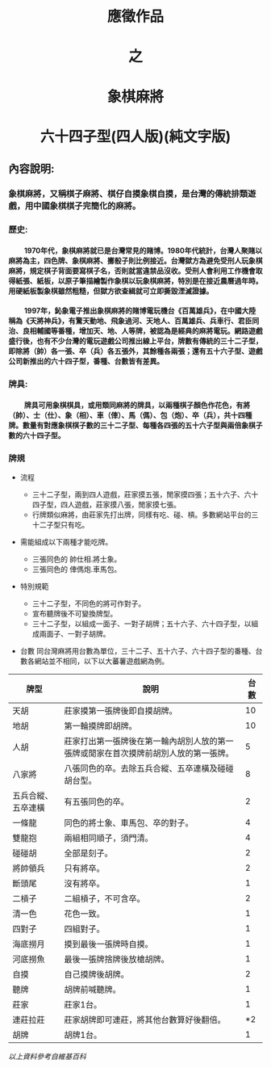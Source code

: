 # <center>應徵作品</center>
# <center>之</center>
# <center>象棋麻將</center>
# <center>六十四子型(四人版)(純文字版)</center>

## 內容說明:
### 象棋麻將，又稱棋子麻將、棋仔自摸象棋自摸，是台灣的傳統排類遊戲，用中國象棋棋子完簡化的麻將。
### 歷史:
#### &emsp; &emsp;1970年代，象棋麻將就已是台灣常見的賭博。1980年代統計，台灣人聚賭以麻將為主，四色牌、象棋麻將、擲骰子則比例接近。台灣獄方為避免受刑人玩象棋麻將，規定棋子背面要寫棋子名，否則就當違禁品沒收。受刑人會利用工作機會取得紙張、紙板，以原子筆描繪製作象棋以玩象棋麻將，特別是在接近農曆過年時。用硬紙板製象棋雖然粗糙，但獄方欲查緝就可立即撕毀湮滅證據。

####  &emsp; &emsp;1997年，鈊象電子推出象棋麻將的賭博電玩機台《百萬雄兵》，在中國大陸稱為《天將神兵》，有驚天動地、飛象過河、天地人、百萬雄兵、兵車行、君臣同治、良相輔國等番種，增加天、地、人等牌，被認為是經典的麻將電玩。網路遊戲盛行後，也有不少台灣的電玩遊戲公司推出線上平台，牌數有傳統的三十二子型，即除將（帥）各一張、卒（兵）各五張外，其餘種各兩張；還有五十六子型、遊戲公司新推出的六十四子型，番種、台數皆有差異。

### 牌具:
####  &emsp; &emsp;牌具可用象棋棋具，或用類同麻將的牌具，以兩種棋子顏色作花色，有將（帥）、士（仕）、象（相）、車（俥）、馬（傌）、包（炮）、卒（兵），共十四種牌。數量有對應象棋棋子數的三十二子型、每種各四張的五十六子型與兩倍象棋子數的六十四子型。
### 牌規
* 流程
  + 三十二子型，兩到四人遊戲，莊家摸五張，閒家摸四張；五十六子、六十四子型，四人遊戲，莊家摸八張，閒家摸七張。
  + 行牌類似麻將，由莊家先打出牌，同樣有吃、碰、槓。多數網站平台的三十二子型只有吃。

* 需能組成以下兩種才能吃牌。
  + 三張同色的 帥仕相.將士象。
  + 三張同色的 俥傌炮.車馬包。
* 特別規範
  + 三十二子型，不同色的將可作對子。
  + 宣布聽牌後不可變換牌型。
  + 三十二子型，以組成一面子、一對子胡牌；五十六子、六十四子型，以組成兩面子、一對子胡牌。
* 台數
同台灣麻將用台數為單位，三十二子、五十六子、六十四子型的番種、台數各網站並不相同，以下以大蕃薯遊戲網為例。

|牌型|說明|台數|
|----|----|----|
|天胡|莊家摸第一張牌後即自摸胡牌。|10|
|地胡|第一輪摸牌即胡牌。|10|
|人胡|莊家打出第一張牌後在第一輪內胡別人放的第一張牌或閒家在首次摸牌前胡別人放的第一張牌。|5|
|八家將|八張同色的卒。去除五兵合縱、五卒連橫及碰碰胡台型。|8|
|五兵合縱、五卒連橫|有五張同色的卒。|2|
|一條龍|同色的將士象、車馬包、卒的對子。|4|
|雙龍抱|兩組相同順子，須門清。|4|
|碰碰胡|全部是刻子。|2|
|將帥領兵|只有將卒。|2|
|斷頭尾|沒有將卒。|1|
|二槓子|二組槓子，不可含卒。|2|
|清一色|花色一致。|1|
|四對子|四組對子。|1|
|海底撈月|摸到最後一張牌時自摸。|1|
|河底撈魚|最後一張牌捨牌後放槍胡牌。|1|
|自摸|自己摸牌後胡牌。|2|
|聽牌|胡牌前喊聽牌。|1|1|1|
|莊家|莊家1台。|1|
|連莊拉莊|莊家胡牌即可連莊，將其他台數算好後翻倍。|*2|
|胡牌|胡牌1台。|1|

*以上資料參考自維基百科*
